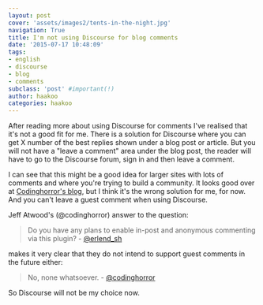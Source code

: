 ```yaml
---
layout: post
cover: 'assets/images2/tents-in-the-night.jpg'
navigation: True
title: I'm not using Discourse for blog comments
date: '2015-07-17 10:48:09'
tags:
- english
- discourse
- blog
- comments
subclass: 'post' #important(!)
author: haakoo
categories: haakoo
---
```


After reading more about using Discourse for comments I've realised that it's not a good fit for me. There is a solution for Discourse where you can get X number of the best replies shown under a blog post or article. But you will not have a "leave a comment" area under the blog post, the reader will have to go to the Discourse forum, sign in and then leave a comment.

I can see that this might be a good idea for larger sites with lots of comments and where you're trying to build a community. It looks good over at [Codinghorror's blog](http://blog.codinghorror.com/), but I think it's the wrong solution for me, for now. And you can't leave a guest comment when using Discourse.

Jeff Atwood's (@codinghorror) answer to the question:

> Do you have any plans to enable in-post and anonymous commenting via this plugin? - [@erlend_sh](https://meta.discourse.org/t/discourse-and-wordpress-integration/531/62)

makes it very clear that they do not intend to support guest comments in the future either:

> No, none whatsoever. - [@codinghorror]((https://meta.discourse.org/t/discourse-and-wordpress-integration/531/62))

So Discourse will not be my choice now.
